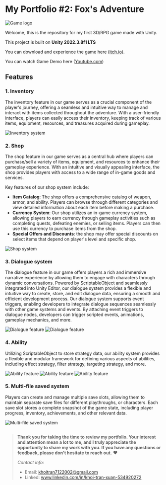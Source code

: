 # My Portfolio #2: Fox's Adventure

![Game logo](/ReadmePictures/GameLogo.png)

Welcome, this is the repository for my first 3D/RPG game made with Unity.

This project is built on **Unity 2022.3.8f1 LTS**

You can download and experience the game here ([itch.io](https://ktfox.itch.io/fox-adventure)).

You can watch Game Demo here ([Youtube.com](https://youtu.be/6SDbkmY0nY0))

## Features
### 1. Inventory
The inventory feature in our game serves as a crucial component of the player's journey, offering a seamless and intuitive way to manage and interact with items collected throughout the adventure. With a user-friendly interface, players can easily access their inventory, keeping track of various items, equipment, resources, and treasures acquired during gameplay.

![Inventory system](/ReadmePictures/InventoryFeature.png)

### 2. Shop
The shop feature in our game serves as a central hub where players can purchase/sell a variety of items, equipment, and resources to enhance their gameplay experience. With an intuitive and visually appealing interface, the shop provides players with access to a wide range of in-game goods and services.

Key features of our shop system include:
* **Item Catalog**: The shop offers a comprehensive catalog of weapon, armor, and ability. Players can browse through different categories and view detailed information about each item before making a purchase.
* **Currency System**: Our shop utilizes an in-game currency system, allowing players to earn currency through gameplay activities such as completing quests, defeating enemies, or selling items. Players can then use this currency to purchase items from the shop.
* **Special Offers and Discounts**: the shop may offer special discounts on select items that depend on player's level and specific shop.
  
![Shop system](/ReadmePictures/ShopFeature.png)

### 3. Dialogue system
The dialogue feature in our game offers players a rich and immersive narrative experience by allowing them to engage with characters through dynamic conversations. Powered by ScriptableObject and seamlessly integrated into Unity Editor, our dialogue system provides a flexible and intuitive way to create, store, and edit dialogue data, ensuring a smooth and efficient development process. Our dialogue system supports event triggers, enabling developers to integrate dialogue sequences seamlessly with other game systems and events. By attaching event triggers to dialogue nodes, developers can trigger scripted events, animations, gameplay mechanics, and more.

![Dialogue feature](/ReadmePictures/DialogueFeature.png)
![Dialogue feature](/ReadmePictures/DialogueFeature1.png)

### 4. Ability
Utilizing ScriptableObject to store strategy data, our ability system provides a flexible and modular framework for defining various aspects of abilities, including effect strategy, filter strategy, targeting strategy, and more.

![Ability feature](/ReadmePictures/AbilitySystem1.png)
![Ability feature](/ReadmePictures/AbilitySystem.png)
![Ability feature](/ReadmePictures/AbilitySystem2.png)

### 5. Multi-file saved system
Players can create and manage multiple save slots, allowing them to maintain separate save files for different playthroughs, or characters. Each save slot stores a complete snapshot of the game state, including player progress, inventory, achievements, and other relevant data.

![Multi-file saved system](/ReadmePictures/MultiSavedFile.png)

##

> **Thank you for taking the time to review my portfolio. Your interest and attention mean a lot to me, and I truly appreciate the opportunity to share my work with you. If you have any questions or feedback, please don't hesitate to reach out.** ❤
> 
> *Contact info:*
> - Email: khoitran7122002@gmail.com
> - Linked: www.linkedin.com/in/khoi-tran-xuan-534920272
